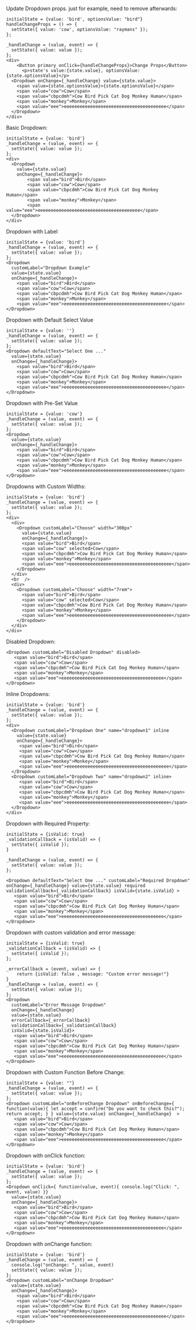 Update Dropdown props. just for example, need to remove afterwards:

    initialState = {value: 'bird', optionsValue: "bird"}
    handleChangeProps = () => {
      setState({ value: 'cow', optionsValue: "raymans" });
    };
    
    _handleChange = (value, event) => {
      setState({ value: value });
    };
    <div>
        <Button primary onClick={handleChangeProps}>Change Props</Button>
          <p>state's value:{state.value}, optionsValue: {state.optionsValue}</p>
      <Dropdown onChange={_handleChange} value={state.value}>
        <span value={state.optionsValue}>{state.optionsValue}</span>
        <span value="cow">Cow</span>
        <span value="cbpcdmh">Cow Bird Pick Cat Dog Monkey Human</span>
        <span value="monkey">Monkey</span>
        <span value="eee">eeeeeeeeeeeeeeeeeeeeeeeeeeeeeeeeeeeeeee</span>
      </Dropdown>
    </div>

Basic Dropdown:

    initialState = {value: 'bird'}
    _handleChange = (value, event) => {
      setState({ value: value });
    };
    <div>
      <Dropdown
        value={state.value} 
        onChange={_handleChange}>
            <span value="bird">Bird</span>
            <span value="cow">Cow</span>
            <span value="cbpcdmh">Cow Bird Pick Cat Dog Monkey Human</span>
            <span value="monkey">Monkey</span>
            <span value="eee">eeeeeeeeeeeeeeeeeeeeeeeeeeeeeeeeeeeeeee</span>
      </Dropdown>
    </div>

Dropdown with Label

    initialState = {value: 'bird'}
    _handleChange = (value, event) => {
      setState({ value: value });
    };
    <Dropdown 
      customLabel="Dropdown Example" 
      value={state.value} 
      onChange={_handleChange}>
        <span value="bird">Bird</span>
        <span value="cow">Cow</span>
        <span value="cbpcdmh">Cow Bird Pick Cat Dog Monkey Human</span>
        <span value="monkey">Monkey</span>
        <span value="eee">eeeeeeeeeeeeeeeeeeeeeeeeeeeeeeeeeeeeeee</span>
    </Dropdown>

Dropdown with Default Select Value
    
    initialState = {value: ''}
    _handleChange = (value, event) => {
      setState({ value: value });
    };
    <Dropdown defaultText="Select One ..."
      value={state.value} 
      onChange={_handleChange}>
        <span value="bird">Bird</span>
        <span value="cow">Cow</span>
        <span value="cbpcdmh">Cow Bird Pick Cat Dog Monkey Human</span>
        <span value="monkey">Monkey</span>
        <span value="eee">eeeeeeeeeeeeeeeeeeeeeeeeeeeeeeeeeeeeeee</span>
    </Dropdown>

Dropdown with Pre-Set Value

    initialState = {value: 'cow'}
    _handleChange = (value, event) => {
      setState({ value: value });
    };
    <Dropdown
      value={state.value} 
      onChange={_handleChange}>
        <span value="bird">Bird</span>
        <span value="cow">Cow</span>
        <span value="cbpcdmh">Cow Bird Pick Cat Dog Monkey Human</span>
        <span value="monkey">Monkey</span>
        <span value="eee">eeeeeeeeeeeeeeeeeeeeeeeeeeeeeeeeeeeeeee</span>
    </Dropdown>

Dropdowns with Custom Widths:

    initialState = {value: 'bird'}
    _handleChange = (value, event) => {
      setState({ value: value });
    };
    <div>
      <div>
        <Dropdown customLabel="Choose" width="300px"
          value={state.value} 
          onChange={_handleChange}>
          <span value="bird">Bird</span>
          <span value="cow" selected>Cow</span>
          <span value="cbpcdmh">Cow Bird Pick Cat Dog Monkey Human</span>
          <span value="monkey">Monkey</span>
          <span value="eee">eeeeeeeeeeeeeeeeeeeeeeeeeeeeeeeeeeeeeee</span>
        </Dropdown>
      </div>
      <br  />
      <div>
        <Dropdown customLabel="Choose" width="7rem">
          <span value="bird">Bird</span>
          <span value="cow" selected>Cow</span>
          <span value="cbpcdmh">Cow Bird Pick Cat Dog Monkey Human</span>
          <span value="monkey">Monkey</span>
          <span value="eee">eeeeeeeeeeeeeeeeeeeeeeeeeeeeeeeeeeeeeee</span>
        </Dropdown>
      </div>
    </div>

Disabled Dropdown:

    <Dropdown customLabel="Disabled Dropdown" disabled>
       <span value="bird">Bird</span>
       <span value="cow">Cow</span>
       <span value="cbpcdmh">Cow Bird Pick Cat Dog Monkey Human</span>
       <span value="monkey">Monkey</span>
       <span value="eee">eeeeeeeeeeeeeeeeeeeeeeeeeeeeeeeeeeeeeee</span>
    </Dropdown>

Inline Dropdowns:

    initialState = {value: 'bird'}
    _handleChange = (value, event) => {
      setState({ value: value });
    };
    <div>
      <Dropdown customLabel="Dropdown One" name="dropdown1" inline
        value={state.value} 
        onChange={_handleChange}>
         <span value="bird">Bird</span>
         <span value="cow">Cow</span>
         <span value="cbpcdmh">Cow Bird Pick Cat Dog Monkey Human</span>
         <span value="monkey">Monkey</span>
         <span value="eee">eeeeeeeeeeeeeeeeeeeeeeeeeeeeeeeeeeeeeee</span>
      </Dropdown>
      <Dropdown customLabel="Dropdown Two" name="dropdown2" inline>
         <span value="bird">Bird</span>
         <span value="cow">Cow</span>
         <span value="cbpcdmh">Cow Bird Pick Cat Dog Monkey Human</span>
         <span value="monkey">Monkey</span>
         <span value="eee">eeeeeeeeeeeeeeeeeeeeeeeeeeeeeeeeeeeeeee</span>
      </Dropdown>
    </div>

Dropdown with Required Property:
    
    initialState = {isValid: true}
    _validationCallback = (isValid) => {
      setState({ isValid });
    }
    
    _handleChange = (value, event) => {
      setState({ value: value });
    };
    
    <Dropdown defaultText="Select One ..." customLabel="Required Dropdown" onChange={_handleChange} value={state.value} required validationCallback={_validationCallback} isValid={state.isValid} >
       <span value="bird">Bird</span>
       <span value="cow">Cow</span>
       <span value="cbpcdmh">Cow Bird Pick Cat Dog Monkey Human</span>
       <span value="monkey">Monkey</span>
       <span value="eee">eeeeeeeeeeeeeeeeeeeeeeeeeeeeeeeeeeeeeee</span>
    </Dropdown>

Dropdown with custom validation and error message:

    initialState = {isValid: true}
    _validationCallback = (isValid) => {
      setState({ isValid }); 
    };
    
    _errorCallback = (event, value) => {
    	return {isValid: false , message: "Custom error message!"}
    }
    _handleChange = (value, event) => {
      setState({ value: value });
    };
    <Dropdown 
      customLabel="Error Message Dropdown" 
      onChange={_handleChange} 
      value={state.value}
      errorCallback={_errorCallback} 
      validationCallback={_validationCallback} 
      isValid={state.isValid}>
       <span value="bird">Bird</span>
       <span value="cow">Cow</span>
       <span value="cbpcdmh">Cow Bird Pick Cat Dog Monkey Human</span>
       <span value="monkey">Monkey</span>
       <span value="eee">eeeeeeeeeeeeeeeeeeeeeeeeeeeeeeeeeeeeeee</span>
    </Dropdown>

Dropdown with Custom Function Before Change:

    initialState = {value: ""}
    _handleChange = (value, event) => {
      setState({ value: value });
    };
    <Dropdown customLabel="onBeforeChange Dropdown" onBeforeChange={ function(value){ let accept = confirm("Do you want to check this?"); return accept; } } value={state.value} onChange={_handleChange}  >
       <span value="bird">Bird</span>
       <span value="cow">Cow</span>
       <span value="cbpcdmh">Cow Bird Pick Cat Dog Monkey Human</span>
       <span value="monkey">Monkey</span>
       <span value="eee">eeeeeeeeeeeeeeeeeeeeeeeeeeeeeeeeeeeeeee</span>
    </Dropdown>

Dropdown with onClick function:

    initialState = {value: 'bird'}
    _handleChange = (value, event) => {
      setState({ value: value });
    };
    <Dropdown onClick={ function(value, event){ console.log("Click: ", event, value) }}
      value={state.value} 
      onChange={_handleChange}>
       <span value="bird">Bird</span>
       <span value="cow">Cow</span>
       <span value="cbpcdmh">Cow Bird Pick Cat Dog Monkey Human</span>
       <span value="monkey">Monkey</span>
       <span value="eee">eeeeeeeeeeeeeeeeeeeeeeeeeeeeeeeeeeeeeee</span>
    </Dropdown>

Dropdown with onChange function:

    initialState = {value: 'bird'}
    _handleChange = (value, event) => {
      console.log("onChange: ", value, event)
      setState({ value: value });
    };
    <Dropdown customLabel="onChange Dropdown"
      value={state.value} 
      onChange={_handleChange}>
        <span value="bird">Bird</span>
        <span value="cow">Cow</span>
        <span value="cbpcdmh">Cow Bird Pick Cat Dog Monkey Human</span>
        <span value="monkey">Monkey</span>
        <span value="eee">eeeeeeeeeeeeeeeeeeeeeeeeeeeeeeeeeeeeeee</span>
    </Dropdown>
